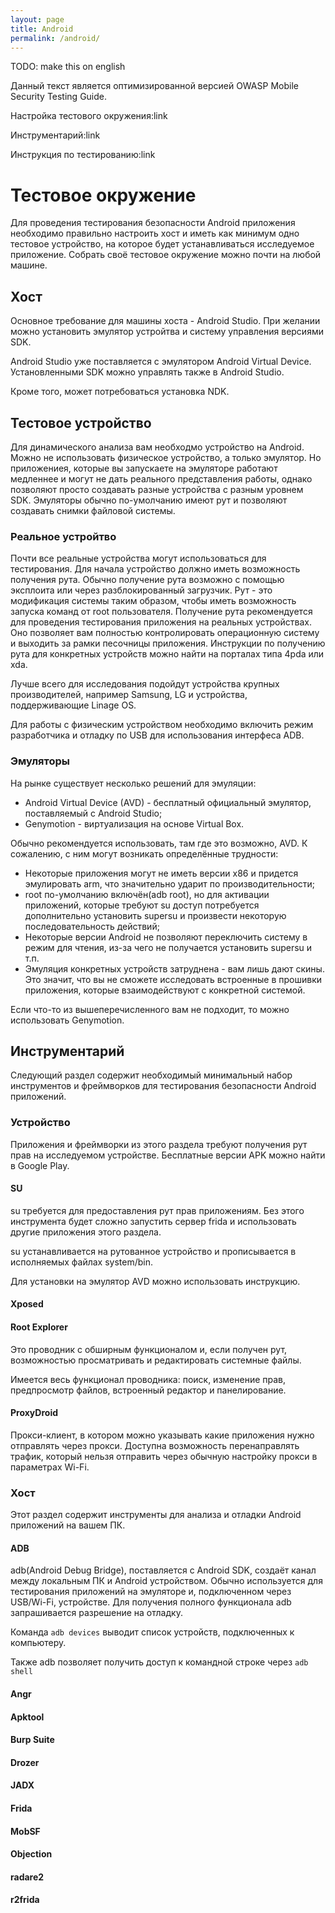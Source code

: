 ```yaml
---
layout: page
title: Android
permalink: /android/
---
```


TODO: make this on english

Данный текст является оптимизированной версией OWASP Mobile Security Testing Guide.

Настройка тестового окружения:link

Инструментарий:link

Инструкция по тестированию:link

# Тестовое окружение

Для проведения тестирования безопасности Android приложения необходимо правильно настроить хост и иметь как минимум одно тестовое устройство, на которое будет устанавливаться исследуемое приложение. Собрать своё тестовое окружение можно почти на любой машине.

## Хост

Основное требование для машины хоста - Android Studio. При желании можно установить эмулятор устройтва и систему управления версиями SDK. 

Android Studio уже поставляется с эмулятором Android Virtual Device. Установленными SDK можно управлять также в Android Studio.

Кроме того, может потребоваться установка NDK.

## Тестовое устройство

Для динамического анализа вам необходмо устройство на Android. Можно не использовать физическое устройство, а только эмулятор. Но приложениея, которые вы запускаете на эмуляторе работают медленнее и могут не дать реального представления работы, однако позволяют просто создавать разные устройства с разным уровнем SDK. Эмуляторы обычно по-умолчанию имеют рут и позволяют создавать снимки файловой системы.

### Реальное устройтво

Почти все реальные устройства могут использоваться для тестирования. Для начала устройство должно иметь возможность получения рута. Обычно получение рута возможно с помощью эксплоита или через разблокированный загрузчик. Рут - это модификация системы таким образом, чтобы иметь возможность запуска команд от root пользователя. Получение рута рекомендуется для проведения тестирования приложения на реальных устройствах. Оно позволяет вам полностью контролировать операционную систему и выходить за рамки песочницы приложения.
Инструкции по получению рута для конкретных устройств можно найти на порталах типа 4pda или xda.

Лучше всего для исследования подойдут устройства крупных производителей, например Samsung, LG и устройства, поддерживающие Linage OS. 

Для работы с физическим устройством необходимо включить режим разработчика и отладку по USB для использования интерфеса ADB.

### Эмуляторы

На рынке существует несколько решений для эмуляции:

* Android Virtual Device (AVD) - бесплатный официальный эмулятор, поставляемый с Android Studio;
* Genymotion - виртуализация на основе Virtual Box.

Обычно рекомендуется использовать, там где это возможно, AVD. К сожалению, с ним могут возникать определённые трудности:

* Некоторые приложения могут не иметь версии x86 и придется эмулировать arm, что значительно ударит по производительности;
* root по-умолчанию включён(adb root), но для активации приложений, которые требуют su доступ потребуется дополнительно установить supersu и произвести некоторую последовательность действий;
* Некоторые версии Android не позволяют переключить систему в режим для чтения, из-за чего не получается установить supersu и т.п.
* Эмуляция конкретных устройств затруднена - вам лишь дают скины. Это значит, что вы не сможете исследовать встроенные в прошивки приложения, которые взаимодействуют с конкретной системой.

Если что-то из вышеперечисленного вам не подходит, то можно использовать Genymotion.

## Инструментарий

Следующий раздел содержит необходимый минимальный набор инструментов и фреймворков для тестирования безопасности Android приложений.

### Устройство

Приложения и фреймворки из этого раздела требуют получения рут прав на исследуемом устройстве. Бесплатные версии APK можно найти в Google Play.

#### SU

su требуется для предоставления рут прав приложениям. Без этого инструмента будет сложно запустить сервер frida и использовать другие приложения этого раздела.

su устанавливается на рутованное устройство и прописывается в исполняемых файлах system/bin. 

Для установки на эмулятор AVD можно использовать инструкцию.

#### Xposed

#### Root Explorer

Это проводник с обширным функционалом и, если получен рут, возможностью просматривать и редактировать системные файлы.

Имеется весь функционал проводника: поиск, изменение прав, предпросмотр файлов, встроенный редактор и панелирование.

#### ProxyDroid

Прокси-клиент, в котором можно указывать какие приложения нужно отправлять через прокси. Доступна возможность перенаправлять трафик, который нельзя отправить через обычную настройку прокси в параметрах Wi-Fi.

### Хост

Этот раздел содержит инструменты для анализа и отладки Android приложений на вашем ПК.

#### ADB

adb(Android Debug Bridge), поставляется с Android SDK, создаёт канал между локальным ПК и Android устройством. Обычно используется для тестирования приложений на эмуляторе и, подключенном через USB/Wi-Fi, устройстве. Для получения полного функционала adb запрашивается разрешение на отладку.

Команда `adb devices` выводит список устройств, подключенных к компьютеру.

Также adb позволяет получить доступ к командной строке через `adb shell`

#### Angr

#### Apktool

#### Burp Suite

#### Drozer

#### JADX

#### Frida

#### MobSF

#### Objection

#### radare2

#### r2frida
